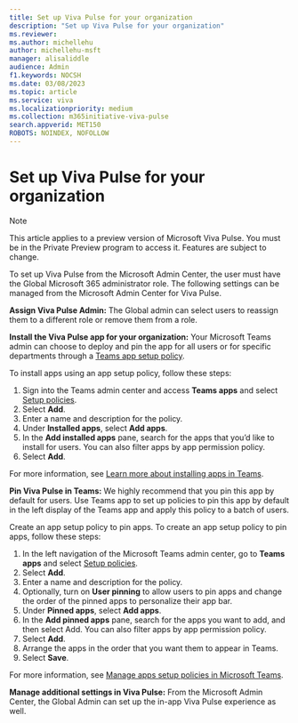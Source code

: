 ```yaml
---
title: Set up Viva Pulse for your organization
description: "Set up Viva Pulse for your organization"
ms.reviewer: 
ms.author: michellehu
author: michellehu-msft
manager: alisaliddle
audience: Admin
f1.keywords: NOCSH
ms.date: 03/08/2023
ms.topic: article
ms.service: viva
ms.localizationpriority: medium
ms.collection: m365initiative-viva-pulse  
search.appverid: MET150
ROBOTS: NOINDEX, NOFOLLOW
---
```


# Set up Viva Pulse for your organization

> [!NOTE]
> This article applies to a preview version of Microsoft Viva Pulse. You must be in the Private Preview program to access it. Features are subject to change.

To set up Viva Pulse from the Microsoft Admin Center, the user must have the Global Microsoft 365 administrator role. The following settings can be managed from the Microsoft Admin Center for Viva Pulse.

**Assign Viva Pulse Admin:** The Global admin can select users to reassign them to a different role or remove them from a role.

**Install the Viva Pulse app for your organization:** Your Microsoft Teams admin can choose to deploy and pin the app for all users or for specific departments through a [Teams app setup policy](/microsoftteams/teams-app-setup-policies).

To install apps using an app setup policy, follow these steps:

1. Sign into the Teams admin center and access **Teams apps** and select [Setup policies](https://admin.teams.microsoft.com/policies/app-setup).
2. Select **Add**.
3. Enter a name and description for the policy.
4. Under **Installed apps**, select **Add apps**.
5. In the **Add installed apps** pane, search for the apps that you’d like to install for users. You can also filter apps by app permission policy.
6. Select **Add**.

For more information, see [Learn more about installing apps in Teams](/microsoftteams/teams-app-setup-policies#install-apps).

**Pin Viva Pulse in Teams:** We highly recommend that you pin this app by default for users. Use Teams app to set up policies to pin this app by default in the left display of the Teams app and apply this policy to a batch of users.

Create an app setup policy to pin apps. To create an app setup policy to pin apps, follow these steps:

1. In the left navigation of the Microsoft Teams admin center, go to **Teams apps** and select [Setup policies](https://admin.teams.microsoft.com/policies/app-setup).
2. Select **Add**.
3. Enter a name and description for the policy.
4. Optionally, turn on **User pinning** to allow users to pin apps and change the order of the pinned apps to personalize their app bar.
5. Under **Pinned apps**, select **Add apps**.
6. In the **Add pinned apps** pane, search for the apps you want to add, and then select Add. You can also filter apps by app permission policy.
7. Select **Add**.
8. Arrange the apps in the order that you want them to appear in Teams.
9. Select **Save**.

For more information, see [Manage apps setup policies in Microsoft Teams](/microsoftteams/teams-app-setup-policies#install-apps).

**Manage additional settings in Viva Pulse:** From the Microsoft Admin Center, the Global Admin can set up the in-app Viva Pulse experience as well.
